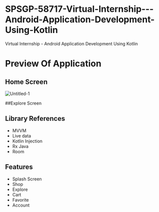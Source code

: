 # SPSGP-58717-Virtual-Internship---Android-Application-Development-Using-Kotlin
Virtual Internship - Android Application Development Using Kotlin

# Preview Of Application
## Home Screen
![Untitled-1](https://user-images.githubusercontent.com/66480577/191076865-92893690-efe3-40db-b03b-a32e40a0e14f.png)

##Explore Screen

## Library References
- MVVM
- Live data
- Kotlin Injection
- Rx Java
- Room

## Features
- Splash Screen
- Shop
- Explore
- Cart
- Favorite
- Account
